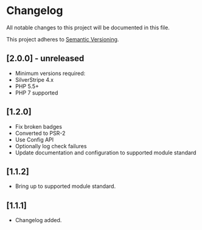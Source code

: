 # Changelog

All notable changes to this project will be documented in this file.

This project adheres to [Semantic Versioning](http://semver.org/).

## [2.0.0] - unreleased

 * Minimum versions required:
  * SilverStripe 4.x
  * PHP 5.5+
 * PHP 7 supported

## [1.2.0]

* Fix broken badges
* Converted to PSR-2
* Use Config API
* Optionally log check failures
* Update documentation and configuration to supported module standard

## [1.1.2]

* Bring up to supported module standard.

## [1.1.1]

* Changelog added.
